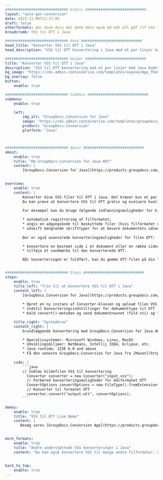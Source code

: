 ```yaml
---
############################# Static ############################
layout: "auto-gen-conversion"
date: 2022-11-08T12:37:05
draft: false
otherformats: doc docm docx dot dotm dotx epub md odt ott pdf rtf tex txt vdx vsdm vsdx vssm vssx vstm vstx vsx vtx xps
breadcrumb: VSS til OTT i Java

############################# Head ############################
head_title: "Konverter VSS til OTT i Java"
head_description: "VSS til OTT konvertering i Java med et par linjer kode. Konverter over 160 filformater ved hjælp af GroupDocs dokumentkonverterings-API for Java"

############################# Header ############################
title: "Konverter VSS til OTT i Java"
description: "VSS til OTT konvertering med et par linjer med Java kode"
bg_image: "https://cms.admin.containerize.com/templates/aspose/App_Themes/V3/images/bg/header1.png"
bg_overlay: false
button:
    enable: true

############################# SubMenu ############################
submenu:
    enable: true

    left:
        img_alt: "GroupDocs.Conversion for Java"
        image: "https://cms.admin.containerize.com/templates/groupdocs/images/product-logos/90x90-noborder/groupdocs-conversion-java.png"
        product: "GroupDocs.Conversion"
        platform: "Java"



############################# About ############################
about:
    enable: true
    title: "Om GroupDocs.Conversion for Java API"
    content: |
        [GroupDocs.Conversion for Java](https://products.groupdocs.com/conversion/java/) er en avanceret filformatkonverterings-API til konvertering mellem populære billed- og dokumentformater såsom Microsoft Office, OpenDocument, PDF, HTML, e-mail, CAD. og meget mere med blot et par linjer kode. Den native API registrerer automatisk formaterne af de originale dokumenter og tilbyder mange muligheder for at tilpasse de konverterede dokumenter. Sammen med funktionen til at udtrække information fra et dokument, understøtter den også caching af konverteringsresultaterne til den lokale disk som standard. Enhver form for cachelagring kan dog understøttes ved at implementere de passende grænseflader - Amazon S3, Dropbox, Google Drive, Windows Azure, Reddis eller andre.
    

overview:
    enable: true
    content: |
        Konverter dine VSS filer til OTT i Java. Det kræver kun et par linjer med Java kode på enhver platform efter eget valg, såsom Windows, Linux, macOS.
        Du kan prøve at konvertere VSS til OTT gratis og evaluere kvaliteten af ​​konverteringsresultaterne. Sammen med simple filkonverteringsscripts kan du prøve mere sofistikerede muligheder for at indlæse VSS-kildefilen og gemme OTT-outputtet. 
        
        For eksempel kan du bruge følgende indlæsningsmuligheder for kilden VSS:

        * automatisk registrering af filformatet;
        * angiv en adgangskode til beskyttede filer (hvis filformatet understøtter det);
        * udskift manglende skrifttyper for at bevare dokumentets udseende.
        
        Der er også avancerede konverteringsmuligheder for filen OTT:

        * konvertere en bestemt side i et dokument eller en række sider;
        * tilføje et vandmærke til den konverterede OTT.

        Når konverteringen er fuldført, kan du gemme OTT-filen på din lokale filsti eller på et tredjepartslager såsom FTP, Amazon S3, Google Drive, Dropbox osv. Bemærk venligst - for at konvertere VSS til OTT, behøver du ikke installere yderligere software, såsom MS Office, Open Office, Adobe Acrobat Reader osv.


############################# Steps ############################
steps:
    enable: true
    title_left: "Trin til at konvertere VSS til OTT i Java"
    content_left: |
        [GroupDocs.Conversion for Java](https://products.groupdocs.com/conversion/java/) giver udviklere mulighed for nemt at konvertere VSS fil til OTT med et par linjer kode.
        
        * Opret en ny instans af Converter-klassen og upload filen VSS med den fulde sti
        * Indstil Konverteringsindstillinger for dokumenttype til OTT
        * Kald convert()-metoden og send dokumentnavnet (fuld sti) og formatet (OTT) som en parameter

    title_right: "Systemkrav"
    content_right: |
        Grundlæggende konvertering med GroupDocs.Conversion for Java API kan udføres med blot et par linjer kode. Vores API'er understøttes på alle større platforme og operativsystemer. Før du udfører koden nedenfor, skal du sørge for, at du har følgende forudsætninger installeret på dit system.

        * Operativsystemer: Microsoft Windows, Linux, MacOS
        * Udviklingsmiljøer: NetBeans, Intellij IDEA, Eclipse, etc.
        * Java runtime: J2SE 6.0 and above
        * Få den seneste GroupDocs.Conversion for Java fra [Maven](https://repository.groupdocs.com/webapp/#/artifacts/browse/tree/General/repo/com/groupdocs/groupdocs-conversion)
         
    code: |
        ```java    
        // Indlæs kildefilen VSS til konvertering
          Converter converter = new Converter("input.vss");
          // Forbered konverteringsmuligheder for målformatet OTT
          ConvertOptions convertOptions = new FileType().fromExtension("ott").getConvertOptions();
          // Konverter til formatet OTT
          converter.convert("output.ott", convertOptions);
        ```

demos:
    enable: true
    title: "VSS til OTT Live Demo"
    content: |
       Besøg vores [GroupDocs.Conversion App](https://products.groupdocs.app/conversion/family) websted, og prøv VSS til OTT konvertering nu. Den gratis demo har følgende fordele
          

more_formats:
    enable: true
    title: "Andre understøttede VSS konverteringer i Java"
    content: "Du kan også konvertere VSS til mange andre filformater. Se venligst listen nedenfor."
       
       
back_to_top:
    enable: true
---
```


